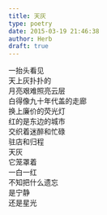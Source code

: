 ```yaml
---  
title: 天灰  
type: poetry  
date: 2015-03-19 21:46:38  
author: Herb  
draft: true
---  
```

一抬头看见  
天上灰扑扑的  
月亮艰难照亮云层  
白得像九十年代盖的走廊  
换上廉价的荧光灯  
红的是东边的城市  
交织着迷醉和忙碌  
驻店和归程  
天灰  
它笼罩着  
一白一红  
不知把什么遗忘  
是宁静  
还是星光